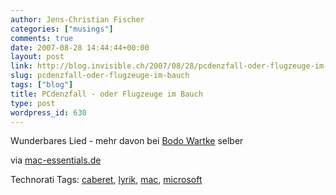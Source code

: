 ```yaml
---
author: Jens-Christian Fischer
categories: ["musings"]
comments: true
date: 2007-08-28 14:44:44+00:00
layout: post
link: http://blog.invisible.ch/2007/08/28/pcdenzfall-oder-flugzeuge-im-bauch/
slug: pcdenzfall-oder-flugzeuge-im-bauch
tags: ["blog"]
title: PCdenzfall - oder Flugzeuge im Bauch
type: post
wordpress_id: 630
---
```


	 

Wunderbares Lied - mehr davon bei [Bodo Wartke][2] selber

via [mac-essentials.de][1]

[1]: http://www.mac-essentials.de/index.php/mac/article/19202/
[2]: http://www.bodowartke.de/zum_kucken/kucken_videos.php



Technorati Tags: [caberet](http://www.technorati.com/tag/caberet), [lyrik](http://www.technorati.com/tag/lyrik), [mac](http://www.technorati.com/tag/mac), [microsoft](http://www.technorati.com/tag/microsoft)
